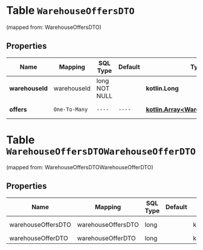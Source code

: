 
# Table `WarehouseOffersDTO`
(mapped from: WarehouseOffersDTO)

## Properties
Name | Mapping | SQL Type | Default | Type | Description | Notes
---- | ------- | -------- | ------- | ---- | ----------- | -----
**warehouseId** | warehouseId | long NOT NULL |  | **kotlin.Long** | Идентификатор склада. | 
**offers** | `One-To-Many` | `----` | `----`  | [**kotlin.Array&lt;WarehouseOfferDTO&gt;**](WarehouseOfferDTO.md) | Информация об остатках. | 



# **Table `WarehouseOffersDTOWarehouseOfferDTO`**
(mapped from: WarehouseOffersDTOWarehouseOfferDTO)

## Properties
Name | Mapping | SQL Type | Default | Type | Description | Notes
---- | ------- | -------- | ------- | ---- | ----------- | -----
warehouseOffersDTO | warehouseOffersDTO | long | | kotlin.Long | Primary Key | *one*
warehouseOfferDTO | warehouseOfferDTO | long | | kotlin.Long | Foreign Key | *many*



